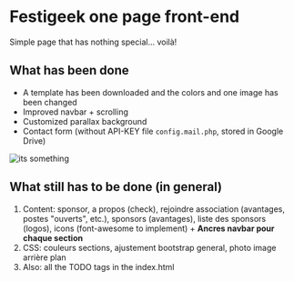 # Festigeek one page front-end

Simple page that has nothing special... voilà!

## What has been done
- A template has been downloaded and the colors and one image has been changed
- Improved navbar + scrolling
- Customized parallax background
- Contact form (without API-KEY file ```config.mail.php```, stored in Google Drive)

![its something](http://weknowmemes.com/wp-content/uploads/2013/03/its-something-meme.png "its something")

## What still has to be done (in general)

1. Content: sponsor, a propos (check), rejoindre association (avantages, postes "ouverts", etc.), sponsors (avantages), liste des sponsors (logos), icons (font-awesome to implement) + **Ancres navbar pour chaque section**
2. CSS: couleurs sections, ajustement bootstrap general, photo image arrière plan
3. Also: all the TODO tags in the index.html
